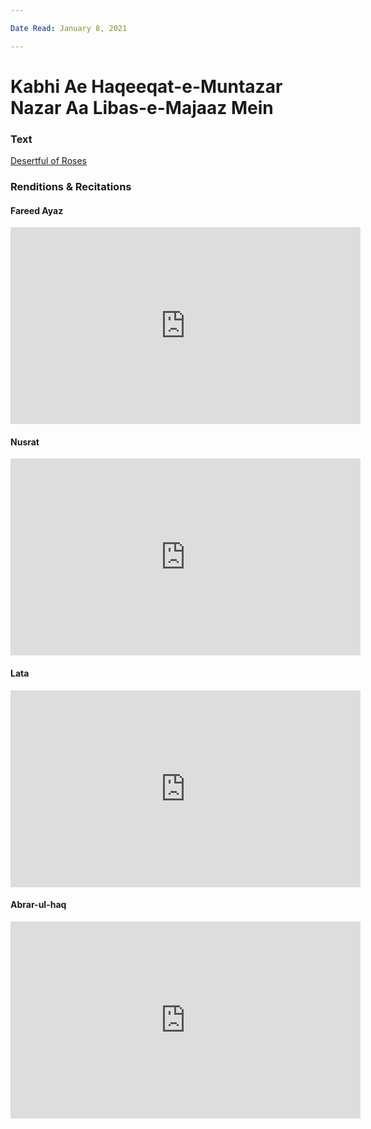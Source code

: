 ```yaml
---

Date Read: January 8, 2021

---
```


# Kabhi Ae Haqeeqat-e-Muntazar Nazar Aa Libas-e-Majaaz Mein

### Text
[Desertful of Roses](http://www.columbia.edu/itc/mealac/pritchett/00urdu/iqbal/kabhiay.html)

### Renditions & Recitations

#### Fareed Ayaz

<iframe width="560" height="315" src="https://www.youtube.com/embed/PhWru5oRDME" title="YouTube video player" frameborder="0" allow="accelerometer; autoplay; clipboard-write; encrypted-media; gyroscope; picture-in-picture" allowfullscreen></iframe>

#### Nusrat

<iframe width="560" height="315" src="https://www.youtube.com/embed/cGf_j_vgXdw" title="YouTube video player" frameborder="0" allow="accelerometer; autoplay; clipboard-write; encrypted-media; gyroscope; picture-in-picture" allowfullscreen></iframe>

#### Lata

<iframe width="560" height="315" src="https://www.youtube.com/embed/iyNoPM6WFAg" title="YouTube video player" frameborder="0" allow="accelerometer; autoplay; clipboard-write; encrypted-media; gyroscope; picture-in-picture" allowfullscreen></iframe>

#### Abrar-ul-haq

<iframe width="560" height="315" src="https://www.youtube.com/embed/_lUYjpOn7wI" title="YouTube video player" frameborder="0" allow="accelerometer; autoplay; clipboard-write; encrypted-media; gyroscope; picture-in-picture" allowfullscreen></iframe>

